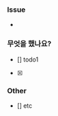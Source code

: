<!-- 제목양식을 지켜주세요! [Feat/#{이슈번호}] {제목~~} -->

### Issue
<!-- (이슈번호를 적어주세요) #1 -->
- 

### 무엇을 했나요?

- [] todo1
- [X] 
### Other

- [] etc
